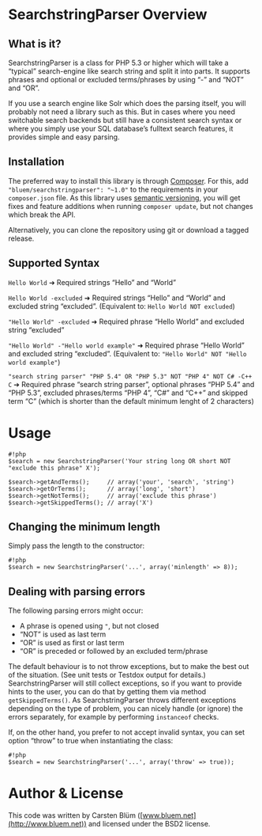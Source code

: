 SearchstringParser Overview
===========================

What is it?
--------------
SearchstringParser is a class for PHP 5.3 or higher which will take a “typical” search-engine like search string and split it into parts. It supports phrases and optional or excluded terms/phrases by using “-” and “NOT” and “OR”.

If you use a search engine like Solr which does the parsing itself, you will probably not need a library such as this. But in cases where you need switchable search backends but still have a consistent search syntax or where you simply use your SQL database’s fulltext search features, it provides simple and easy parsing.


Installation
------------
The preferred way to install this library is through [Composer](https://getcomposer.org). For this, add `"bluem/searchstringparser": "~1.0"` to the requirements in your `composer.json` file. As this library uses [semantic versioning](http://semver.org), you will get fixes and feature additions when running `composer update`, but not changes which break the API.

Alternatively, you can clone the repository using git or download a tagged release.


Supported Syntax
----------------

`Hello World` ➔ Required strings “Hello” and “World”

`Hello World -excluded` ➜ Required strings “Hello” and “World” and excluded string “excluded”. (Equivalent to: `Hello World NOT excluded`)

`"Hello World" -excluded` ➜ Required phrase “Hello World” and excluded string “excluded”

`"Hello World" -"Hello world example"` ➜ Required phrase “Hello World” and excluded string “excluded”. (Equivalent to: `"Hello World" NOT "Hello world example"`)

`"search string parser" "PHP 5.4" OR "PHP 5.3" NOT "PHP 4" NOT C# -C++ C` ➔ Required phrase “search string parser”, optional phrases “PHP 5.4” and “PHP 5.3”, excluded phrases/terms “PHP 4”, “C#” and “C++” and skipped term “C” (which is shorter than the default minimum lenght of 2 characters)

Usage
========
```
#!php
$search = new SearchstringParser('Your string long OR short NOT "exclude this phrase" X');

$search->getAndTerms();     // array('your', 'search', 'string')
$search->getOrTerms();      // array('long', 'short')
$search->getNotTerms();     // array('exclude this phrase')
$search->getSkippedTerms(); // array('X')
```

Changing the minimum length
---------------------------
Simply pass the length to the constructor:
```
#!php
$search = new SearchstringParser('...', array('minlength' => 8));
```

Dealing with parsing errors
---------------------------

The following parsing errors might occur:

* A phrase is opened using `"`, but not closed
* “NOT” is used as last term
* “OR” is used as first or last term
* “OR” is preceded or followed by an excluded term/phrase

The default behaviour is to not throw exceptions, but to make the best out of the situation. (See unit tests or Testdox output for details.) SearchstringParser will still collect exceptions, so if you want to provide hints to the user, you can do that by getting them via method `getSkippedTerms()`. As SearchstringParser throws different exceptions depending on the type of problem, you can nicely handle (or ignore) the errors separately, for example by performing `instanceof` checks.

If, on the other hand, you prefer to not accept invalid syntax, you can set option “throw” to true when instantiating the class:
```
#!php
$search = new SearchstringParser('...', array('throw' => true));
```

Author & License
====================
This code was written by Carsten Blüm ([www.bluem.net](http://www.bluem.net)) and licensed under the BSD2 license.
